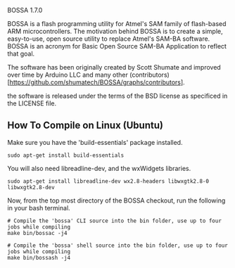 BOSSA 1.7.0

BOSSA is a flash programming utility for Atmel's SAM family of flash-based ARM microcontrollers.
The motivation behind BOSSA is to create a simple, easy-to-use, open source utility to replace Atmel's SAM-BA software.
BOSSA is an acronym for Basic Open Source SAM-BA Application to reflect that goal.

The software has been originally created by Scott Shumate and improved over time by Arduino LLC and many
other (contributors)[https://github.com/shumatech/BOSSA/graphs/contributors].

the software is released under the terms of the BSD license as specificed in the LICENSE file.

How To Compile on Linux (Ubuntu)
--------------------------------
Make sure you have the 'build-essentials' package installed.
```
sudo apt-get install build-essentials
```

You will also need libreadline-dev, and the wxWidgets libraries.
```
sudo apt-get install libreadline-dev wx2.8-headers libwxgtk2.8-0 libwxgtk2.8-dev
```

Now, from the top most directory of the BOSSA checkout, run the following in your bash terminal.
```
# Compile the 'bossa' CLI source into the bin folder, use up to four jobs while compiling
make bin/bossac -j4
```

```
# Compile the 'bossa' shell source into the bin folder, use up to four jobs while compiling
make bin/bossash -j4
```
